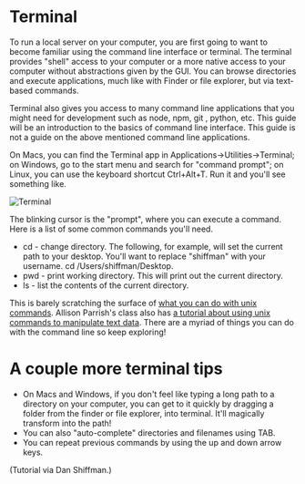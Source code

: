 # Terminal

To run a local server on your computer, you are first going to want to become familiar using the command line interface or terminal. The terminal provides "shell" access to your computer or a more native access to your computer without abstractions given by the GUI. You can browse directories and execute applications, much like with Finder or file explorer, but via text-based commands.

Terminal also gives you access to many command line applications that you might need for development such as node, npm, git , python, etc. This guide will be an introduction to the basics of command line interface. This guide is not a guide on the above mentioned command line applications.

On Macs, you can find the Terminal app in Applications->Utilities->Terminal; on Windows, go to the start menu and search for "command prompt"; on Linux, you can use the keyboard shortcut Ctrl+Alt+T. Run it and you'll see something like.

![Terminal](https://raw.githubusercontent.com/wiki/lmccart/itp-creative-js/images/terminal.png)

The blinking cursor is the "prompt", where you can execute a command. Here is a list of some common commands you'll need.

- cd - change directory. The following, for example, will set the current path to your desktop. You'll want to replace "shiffman" with your username. cd /Users/shiffman/Desktop.
- pwd - print working directory. This will print out the current directory.
- ls - list the contents of the current directory.

This is barely scratching the surface of [what you can do with unix commands](http://mally.stanford.edu/~sr/computing/basic-unix.html). Allison Parrish's class also has [a tutorial about using unix commands to manipulate text data](http://www.decontextualize.com/teaching/rwet/introduction-and-unix-tutorial/). There are a myriad of things you can do with the command line so keep exploring!

# A couple more terminal tips

- On Macs and Windows, if you don't feel like typing a long path to a directory on your computer, you can get to it quickly by dragging a folder from the finder or file explorer, into terminal. It'll magically transform into the path!
- You can also "auto-complete" directories and filenames using TAB.
- You can repeat previous commands by using the up and down arrow keys.

(Tutorial via Dan Shiffman.)